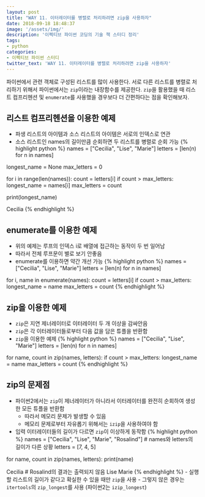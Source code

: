 ```yaml
---
layout: post
title: "WAY 11. 이터레이터를 병렬로 처리하려면 zip을 사용하자"
date: 2018-09-18 18:48:37
image: '/assets/img/'
description: '이펙티브 파이썬 코딩의 기술 책 스터디 정리'
tags:
- python
categories:
- 이펙티브 파이썬 스터디
twitter_text: 'WAY 11. 이터레이터를 병렬로 처리하려면 zip을 사용하자'
---
```


파이썬에서 관련 객체로 구성된 리스트를 많이 사용한다. 서로 다른 리스트를 병렬로 처리하기 위해서 파이썬에서는 `zip`이라는 내장함수를 제공한다. `zip`을 활용했을 때 리스트 컴프리헨션 및 `enumerate`를 사용했을 경우보다 더 간편하다는 점을 확인해보자.

## 리스트 컴프리헨션을 이용한 예제
- 파생 리스트의 아이템과 소스 리스트의 아이템은 서로의 인덱스로 연관
- 소스 리스트인 names의 길이만큼 순회하면 두 리스트를 병렬로 순회 가능
{% highlight python %}
names = ["Cecilia", "Lise", "Marie"]
letters = [len(n) for n in names]

longest_name = None
max_letters = 0

for i in range(len(names)):
    count = letters[i]
    if count > max_letters:
        longest_name = names[i]
        max_letters = count

print(longest_name)

>>>
Cecilia
{% endhighlight %}

## enumerate를 이용한 예제
- 위의 예제는 루프의 인덱스 i로 배열에 접근하는 동작이 두 번 일어남
- 따라서 전체 루프문이 별로 보기 안좋음
- enumerate를 이용하면 약간 개선 가능
{% highlight python %}
names = ["Cecilia", "Lise", "Marie"]
letters = [len(n) for n in names]

for i, name in enumerate(names):
    count = letters[i]
    if count > max_letters:
        longest_name = name
        max_letters = count
{% endhighlight %}

## zip을 이용한 예제
- `zip`은 지연 제너레이터로 이터레이터 두 개 이상을 감싸안음
- `zip`은 각 이터레이터들로부터 다음 값을 담은 튜플을 반환함
- `zip`을 이용한 예제
{% highlight python %}
names = ["Cecilia", "Lise", "Marie"]
letters = [len(n) for n in names]

for name, count in zip(names, letters):
    if count > max_letters:
        longest_name = name
        max_letters = count
{% endhighlight %}

## zip의 문제점
- 파이썬2에서는 `zip`이 제너레이터가 아니라서 이터레이터를 완전히 순회하여 생성한 모든 튜플을 반환함
    - 따라서 메모리 문제가 발생할 수 있음
    - 메모리 문제로부터 자유롭기 위해서는 `izip`을 사용하여야 함
- 입력 이터레이터들의 길이가 다르면 `zip`이 이상하게 동작함
{% highlight python %}
names = ["Cecilia", "Lise", "Marie", "Rosalind"]    # names와 letters의 길이가 다른 상황
letters = [7, 4, 5]

for name, count in zip(names, letters):
    print(name)

>>>
Cecilia                                             # Rosalind의 결과는 출력되지 않음
Lise
Marie
{% endhighlight %}
    - 실행할 리스트의 길이가 같다고 확실한 수 있을 때만 `zip`을 사용
    - 그렇지 않은 경우는 `itertools`의 `zip_longest`를 사용 (파이썬2는 `izip_longest`)
